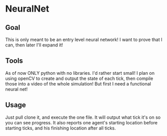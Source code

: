 # NeuralNet

## Goal

This is only meant to be an entry level neural network! I want to prove that I can, then later I'll expand it!

## Tools

As of now ONLY python with no libraries. I'd rather start small! I plan on using openCV to create and output the state of each tick, then compile those into a video of
the whole simulation! But first I need a functional neural net!

## Usage

Just pull clone it, and execute the one file. It will output what tick it's on so you can see progress. It also reports one agent's starting location before starting ticks, and his finishing location after all ticks.
